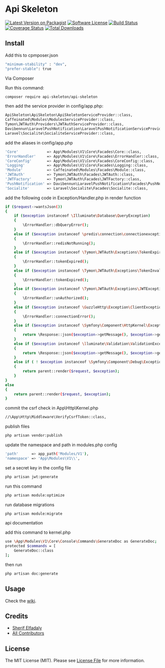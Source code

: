 # Api Skeleton

[![Latest Version on Packagist][ico-version]][link-packagist]
[![Software License][ico-license]](LICENSE.md)
[![Build Status][ico-scrutinizer-build]][link-scrutinizer-build]
[![Coverage Status][ico-scrutinizer]][link-scrutinizer]
[![Total Downloads][ico-downloads]][link-downloads]
## Install

Add this to cpmposer.json
``` bash
"minimum-stability" : "dev",
"prefer-stable": true
```

Via Composer

Run this command:
``` bash
composer require api-skeleton/api-skeleton
```
then add the service provider in config/app.php:

``` bash
ApiSkeleton\ApiSkeleton\ApiSkeletonServiceProvider::class,
Caffeinated\Modules\ModulesServiceProvider::class,
Tymon\JWTAuth\Providers\JWTAuthServiceProvider::class,
Davibennun\LaravelPushNotification\LaravelPushNotificationServiceProvider::class,
Laravel\Socialite\SocialiteServiceProvider::class,
```
add the aliases in config/app.php

``` bash
'Core'             => App\Modules\V1\Core\Facades\Core::class,
'ErrorHandler'     => App\Modules\V1\Core\Facades\ErrorHandler::class,
'CoreConfig'       => App\Modules\V1\Core\Facades\CoreConfig::class,
'Logging'          => App\Modules\V1\Core\Facades\Logging::class,
'Module'           => Caffeinated\Modules\Facades\Module::class,
'JWTAuth'          => Tymon\JWTAuth\Facades\JWTAuth::class,
'JWTFactory'       => Tymon\JWTAuth\Facades\JWTFactory::class,
'PushNotification' => Davibennun\LaravelPushNotification\Facades\PushNotification::class,
'Socialite'        => Laravel\Socialite\Facades\Socialite::class,
```

add the following code in Exception/Handler.php in render function

``` bash
if ($request->wantsJson())
{
    if ($exception instanceof \Illuminate\Database\QueryException) 
    {
        \ErrorHandler::dbQueryError();
    }
    else if ($exception instanceof \predis\connection\connectionexception) 
    {
        \ErrorHandler::redisNotRunning();
    }
    else if ($exception instanceof \Tymon\JWTAuth\Exceptions\TokenExpiredException) 
    {
        \ErrorHandler::tokenExpired();
    } 
    else if ($exception instanceof \Tymon\JWTAuth\Exceptions\TokenInvalidException) 
    {
        \ErrorHandler::tokenExpired();
    }
    else if ($exception instanceof \Tymon\JWTAuth\Exceptions\JWTException) 
    {
        \ErrorHandler::unAuthorized();
    }
    else if ($exception instanceof \GuzzleHttp\Exception\ClientException) 
    {
        \ErrorHandler::connectionError();
    }
    else if ($exception instanceof \Symfony\Component\HttpKernel\Exception\HttpException) 
    {
        return \Response::json($exception->getMessage(), $exception->getStatusCode());   
    }
    else if ($exception instanceof \lluminate\Validation\ValidationException) 
    {
        return \Response::json($exception->getMessage(), $exception->getStatusCode());   
    }
    else if ( ! $exception instanceof \Symfony\Component\Debug\Exception\FatalErrorException)
    {
        return parent::render($request, $exception);
    }
}
else
{
    return parent::render($request, $exception);
}
```
commit the csrf check in App\Http\Kernel.php

``` bash
//\App\Http\Middleware\VerifyCsrfToken::class,
```
publish files

``` bash
php artisan vendor:publish
```

update the namespace and path in modules.php config

``` bash
'path'      => app_path('Modules/V1'),
'namespace' => 'App\Modules\V1\\',
```

set a secret key in the config file
``` bash
php artisan jwt:generate
```

run this command
``` bash
php artisan module:optimize
```

run database migrations
``` bash
php artisan module:migrate
```

api documentation

add this command to kernel.php
``` bash
use \App\Modules\V1\Core\Console\Commands\GenerateDoc as GenerateDoc;
protected $commands = [
    GenerateDoc::class
];
```
then run 
``` bash
php artisan doc:generate
```

## Usage
Check the [wiki][link-wiki].

## Credits

- [Sherif Elfadaly][link-author]
- [All Contributors][link-contributors]

## License

The MIT License (MIT). Please see [License File](LICENSE.md) for more information.

[ico-version]: https://img.shields.io/packagist/v/api-skeleton/api-skeleton.svg?style=flat-square
[ico-license]: https://img.shields.io/badge/license-MIT-brightgreen.svg?style=flat-square
[ico-scrutinizer-build]: https://scrutinizer-ci.com/g/SherifElfadaly/Laravel-Api-Skeleton/badges/build.png?b=master
[ico-scrutinizer]: https://scrutinizer-ci.com/g/SherifElfadaly/Laravel-Api-Skeleton/badges/quality-score.png?b=master
[ico-downloads]: https://img.shields.io/packagist/dt/api-skeleton/api-skeleton.svg?style=flat-square

[link-packagist]: https://packagist.org/packages/api-skeleton/api-skeleton
[link-scrutinizer-build]: https://scrutinizer-ci.com/g/SherifElfadaly/Laravel-Api-Skeleton/
[link-scrutinizer]: https://scrutinizer-ci.com/g/SherifElfadaly/Laravel-Api-Skeleton/code-structure
[link-downloads]: https://packagist.org/packages/api-skeleton/api-skeleton
[link-author]: https://github.com/SherifElfadaly
[link-contributors]: ../../contributors 
[link-wiki]: https://github.com/SherifElfadaly/Laravel-Api-Skeleton/wiki